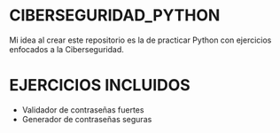 # CIBERSEGURIDAD_PYTHON

Mi idea al crear este repositorio es la de practicar Python con ejercicios enfocados a la Ciberseguridad.

# EJERCICIOS INCLUIDOS
 - Validador de contraseñas fuertes
 - Generador de contraseñas seguras
